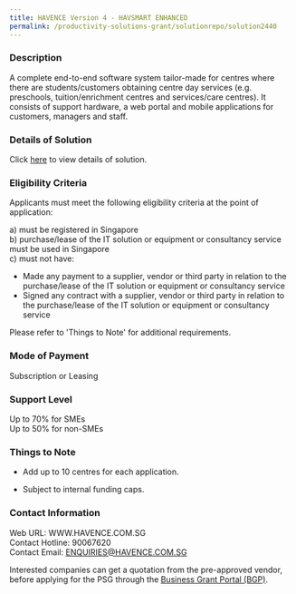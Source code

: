 ```yaml
---
title: HAVENCE Version 4 - HAVSMART ENHANCED
permalink: /productivity-solutions-grant/solutionrepo/solution2440
---
```


### Description

A complete end-to-end software system tailor-made for centres where there are students/customers obtaining centre day services (e.g. preschools, tuition/enrichment centres and services/care centres). It consists of support hardware, a web portal and mobile applications for customers, managers and staff.

### Details of Solution

Click <a href='https://www.gobusiness.gov.sg/images/psg/Desenstitised_Havence_20200647_Annex_3_Part_4.pdf' target='_blank' rel='noopener'>here</a> to view details of solution.

### Eligibility Criteria

Applicants must meet the following eligibility criteria at the point of application:

a) must be registered in Singapore <br>
b) purchase/lease of the IT solution or equipment or consultancy service must be used in Singapore <br>
c) must not have:
- Made any payment to a supplier, vendor or third party in relation to the purchase/lease of the IT solution or equipment or consultancy service
- Signed any contract with a supplier, vendor or third party in relation to the purchase/lease of the IT solution or equipment or consultancy service

Please refer to 'Things to Note' for additional requirements.

### Mode of Payment
Subscription or Leasing

### Support Level
Up to 70% for SMEs <br>
Up to 50% for non-SMEs

### Things to Note
 - Add up to 10 centres for each application.

- Subject to internal funding caps.

### Contact Information
Web URL: WWW.HAVENCE.COM.SG <br>Contact Hotline: 90067620 <br>Contact Email: ENQUIRIES@HAVENCE.COM.SG <br>

Interested companies can get a quotation from the pre-approved vendor, before applying for the PSG through the <a target='_blank' rel='noopener' href='https://www.businessgrants.gov.sg/'>Business Grant Portal (BGP)</a>.
